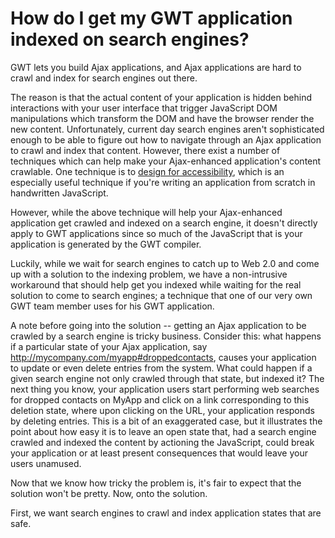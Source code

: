 # How do I get my GWT application indexed on search engines? #

GWT lets you build Ajax applications, and Ajax applications are hard to crawl and index for search engines out there.

The reason is that the actual content of your application is hidden behind interactions with your user interface that trigger JavaScript DOM manipulations which transform the DOM and have the browser render the new content. Unfortunately, current day search engines aren't sophisticated enough to be able to figure out how to navigate through an Ajax application to crawl and index that content. However, there exist a number of techniques which can help make your Ajax-enhanced application's content crawlable. One technique is to [design for accessibility](http://googlewebmastercentral.blogspot.com/2007/11/spiders-view-of-web-20.html), which is an especially useful technique if you're writing an application from scratch in handwritten JavaScript.

However, while the above technique will help your Ajax-enhanced application get crawled and indexed on a search engine, it doesn't directly apply to GWT applications since so much of the JavaScript that is your application is generated by the GWT compiler.

Luckily, while we wait for search engines to catch up to Web 2.0 and come up with a solution to the indexing problem, we have a non-intrusive workaround that should help get you indexed while waiting for the real solution to come to search engines; a technique that one of our very own GWT team member uses for his GWT application.

A note before going into the solution -- getting an Ajax application to be crawled by a search engine is tricky business. Consider this: what happens if a particular state of your Ajax application, say http://mycompany.com/myapp#droppedcontacts, causes your application to update or even delete entries from the system. What could happen if a given search engine not only crawled through that state, but indexed it? The next thing you know, your application users start performing web searches for dropped contacts on MyApp and click on a link corresponding to this deletion state, where upon clicking on the URL, your application responds by deleting entries. This is a bit of an exaggerated case, but it illustrates the point about how easy it is to leave an open state that, had a search engine crawled and indexed the content by actioning the JavaScript, could break your application or at least present consequences that would leave your users unamused.

Now that we know how tricky the problem is, it's fair to expect that the solution won't be pretty. Now, onto the solution.

First, we want search engines to crawl and index application states that are safe.